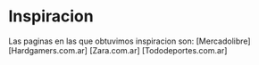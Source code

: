 # Inspiracion
Las paginas en las que obtuvimos inspiracion son:
[Mercadolibre]
[Hardgamers.com.ar]
[Zara.com.ar]
[Tododeportes.com.ar]
